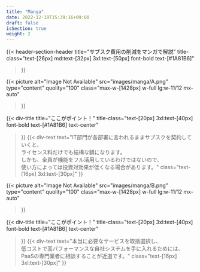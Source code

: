 ```yaml
---
title: "Manga"
date: 2022-12-10T15:39:16+09:00
draft: false
isSection: true
weight: 2
---
```


<section class="bg-white text-center py-10 md:pt-32 md:pb-10 px-2 3xl:pr-2">

<div class="w-full lg:w-[calc(100%_-_16rem)] 2xl:w-3/4 2xl:mx-auto">

{{< header-section-header 
    title="サブスク費用の削減をマンガで解説"
    title-class="text-[26px] md:text-[32px] 3xl:text-[50px] font-bold text-[#1A81B6]"
>}}

{{< picture
    alt="Image Not Available" src="images/manga/A.png" type="content" quolity="100" class="max-w-[1428px] w-full lg:w-11/12 mx-auto"
>}}

<div class="my-[64px] md:w-3/4 lg:w-[930px] mx-auto">

{{< div-title
    title="ここがポイント！"
    title-class="text-[20px] 3xl:text-[40px] font-bold text-[#1A81B6] text-center"
>}}
{{< div-text
    text="IT部門が各部署に言われるままサブスクを契約していくと、<br class='hidden lg:block'>ライセンス料だけでも結構な額になります。<br class='hidden lg:block'>しかも、全員が機能をフル活用しているわけではないので、<br class='hidden lg:block'>使い方によっては投資対効果が低くなる場合があります。"
    class="text-[16px] 3xl:text-[30px]"
>}}

</div>

{{< picture
    alt="Image Not Available" src="images/manga/B.png" type="content" quolity="100" class="max-w-[1428px] w-full lg:w-11/12 mx-auto"
>}}

<div class="mt-[64px] mb-[100px] md:w-3/4 lg:w-[930px] mx-auto">

{{< div-title
    title="ここがポイント！"
    title-class="text-[20px] 3xl:text-[40px] font-bold text-[#1A81B6] text-center"
>}}
{{< div-text
    text="本当に必要なサービスを取捨選択し、<br class='hidden lg:block'>低コストで高パフォーマンスな自社システムを手に入れるためには、<br class='hidden lg:block'>PaaSの専門業者に相談することが近道です。"
    class="text-[16px] 3xl:text-[30px]"
>}}

</div>

</div>

</section>
